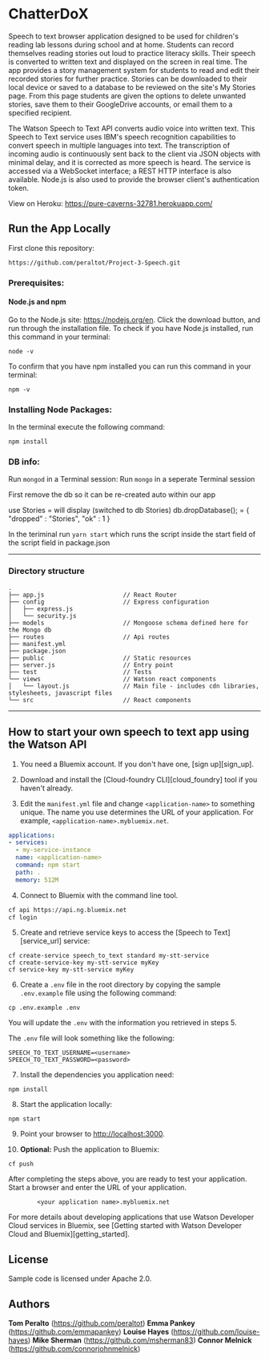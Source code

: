# ChatterDoX 

Speech to text browser application designed to be used for children's reading lab lessons during school and at home. Students can record themselves reading stories out loud to practice literacy skills. Their speech is converted to written text and displayed on the screen in real time. The app provides a story management system for students to read and edit their recorded stories for further practice. Stories can be downloaded to their local device or saved to a database to be reviewed on the site's My Stories page. From this page students are given the options to delete unwanted stories, save them to their GoogleDrive accounts, or email them to a specified recipient.

The Watson Speech to Text API converts audio voice into written text. This Speech to Text service uses IBM's speech recognition capabilities to convert speech in multiple languages into text. The transcription of incoming audio is continuously sent back to the client via JSON objects with minimal delay, and it is corrected as more speech is heard. The service is accessed via a WebSocket interface; a REST HTTP interface is also available. Node.js is also used to provide the browser client's authentication token.

View on Heroku:
https://pure-caverns-32781.herokuapp.com/


## Run the App Locally

First clone this repository:
```
https://github.com/peraltot/Project-3-Speech.git
```

### Prerequisites:
#### Node.js and npm
Go to the Node.js site:  https://nodejs.org/en. Click the download button, and run through the installation file.
To check if you have Node.js installed, run this command in your terminal:
```
node -v
```
To confirm that you have npm installed you can run this command in your terminal:
```
npm -v
```

### Installing Node Packages:
In the terminal execute the following command:
```
npm install
```

### DB info:

Run `mongod` in a Terminal session:
Run `mongo` in a seperate Terminal session 

First remove the db so it can be re-created auto within our app

use Stories = will display (switched to db Stories)
db.dropDatabase(); = { "dropped" : "Stories", "ok" : 1 }

In the teriminal run `yarn start` which runs the script inside the start field of the script field in package.json
  
----

### Directory structure
```none
.
├── app.js                      // React Router
├── config                      // Express configuration
│   ├── express.js
│   └── security.js
├── models                      // Mongoose schema defined here for the Mongo db
├── routes                      // Api routes
├── manifest.yml
├── package.json
├── public                      // Static resources
├── server.js                   // Entry point
├── test                        // Tests
└── views                       // Watson react components
│   └── layout.js               // Main file - includes cdn libraries, stylesheets, javascript files
└── src                         // React components
```

----

## How to start your own speech to text app using the Watson API

1. You need a Bluemix account. If you don't have one, [sign up][sign_up].

2. Download and install the [Cloud-foundry CLI][cloud_foundry] tool if you haven't already.

3. Edit the `manifest.yml` file and change `<application-name>` to something unique. The name you use determines the URL of your application. For example, `<application-name>.mybluemix.net`.

  ```yaml
  applications:
  - services:
    - my-service-instance
    name: <application-name>
    command: npm start
    path: .
    memory: 512M
  ```

4. Connect to Bluemix with the command line tool.

  ```sh
  cf api https://api.ng.bluemix.net
  cf login
  ```

5. Create and retrieve service keys to access the [Speech to Text][service_url] service:

  ```none
  cf create-service speech_to_text standard my-stt-service
  cf create-service-key my-stt-service myKey
  cf service-key my-stt-service myKey
  ```

6. Create a `.env` file in the root directory by copying the sample `.env.example` file using the following command:

  ```none
  cp .env.example .env
  ```
  You will update the `.env` with the information you retrieved in steps 5.

  The `.env` file will look something like the following:

  ```none
  SPEECH_TO_TEXT_USERNAME=<username>
  SPEECH_TO_TEXT_PASSWORD=<password>
  ```

7. Install the dependencies you application need:

  ```none
  npm install
  ```

8. Start the application locally:

  ```none
  npm start
  ```

9. Point your browser to [http://localhost:3000](http://localhost:3000).

10. **Optional:** Push the application to Bluemix:

  ```none
  cf push
  ```

After completing the steps above, you are ready to test your application. Start a browser and enter the URL of your application.

            <your application name>.mybluemix.net


For more details about developing applications that use Watson Developer Cloud services in Bluemix, see [Getting started with Watson Developer Cloud and Bluemix][getting_started].


## License

  Sample code is licensed under Apache 2.0.
  
## Authors

**Tom Peralto** (https://github.com/peraltot)
**Emma Pankey** (https://github.com/emmapankey)
**Louise Hayes** (https://github.com/louise-hayes)
**Mike Sherman** (https://github.com/msherman83)
**Connor Melnick** (https://github.com/connorjohnmelnick)
